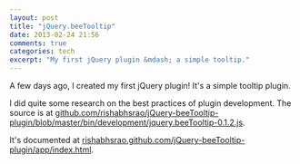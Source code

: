 ```yaml
---
layout: post
title: "jQuery.beeTooltip"
date: 2013-02-24 21:56
comments: true
categories: tech
excerpt: "My first jQuery plugin &mdash; a simple tooltip."
---
```


A few days ago, I created my first jQuery plugin! It's a simple tooltip plugin.

I did quite some research on the best practices of plugin development. The source is at [github.com/rishabhsrao/jQuery-beeTooltip-plugin/blob/master/bin/development/jquery.beeTooltip-0.1.2.js](https://github.com/rishabhsrao/jQuery-beeTooltip-plugin/blob/master/bin/development/jquery.beeTooltip-0.1.2.js).

It's documented at [rishabhsrao.github.com/jQuery-beeTooltip-plugin/app/index.html](http://rishabhsrao.github.com/jQuery-beeTooltip-plugin/app).
